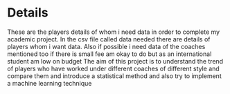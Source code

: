 # Details
These are the players details of whom i need data in order to complete my academic project. 
In the csv file called data needed there are details of players whom i want data.
Also if possible i need data of the coaches mentioned too
if there is small fee am okay to do but as an international student am low on budget
The aim of this project is to understand the trend of players who have worked under different coaches of different style and compare them 
and introduce a statistical method and also try to implement a machine learning technique
